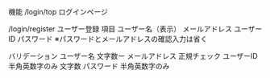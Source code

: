 機能
/login/top
ログインページ

/login/register
ユーザー登録
項目
ユーザー名（表示）
メールアドレス
ユーザーID
パスワード
※パスワードとメールアドレスの確認入力は省く

バリデーション
ユーザー名
文字数ー
メールアドレス
正規チェック
ユーザーID
半角英数字のみ
文字数
パスワード
半角英数字のみ
